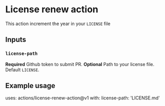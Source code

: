 # License renew action

This action increment the year in your `LICENSE` file

## Inputs

### `license-path`

**Required** Github token to submit PR.
**Optional** Path to your license file. Default `LICENSE`.

## Example usage

uses: actions/license-renew-action@v1
with:
  license-path: 'LICENSE.md'
